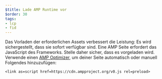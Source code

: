 ```yaml
---
$title: Lade AMP Runtime vor
$order: 30
tags:
- lcp
- fid
---
```


Das Vorladen der erforderlichen Assets verbessert die Leistung: Es wird sichergestellt, dass sie sofort verfügbar sind. Eine AMP Seite erfordert das JavaScript des Frameworks. Stelle daher sicher, dass es vorgeladen wird. Verwende einen [AMP Optimizer](https://amp.dev/documentation/guides-and-tutorials/optimize-and-measure/amp-optimizer-guide/), um deiner Seite automatisch oder manuell Folgendes hinzuzufügen:

```
<link as=script href=https://cdn.ampproject.org/v0.js rel=preload>
```
